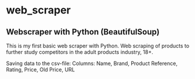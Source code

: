 # web_scraper
## Webscraper with Python (BeautifulSoup)

This is my first basic web scraper with Python. Web scraping of products to further study competitors in the adult products industry, 18+.

Saving data to the csv-file:
Columns: Name, Brand, Product Reference, Rating, Price, Old Price, URL
